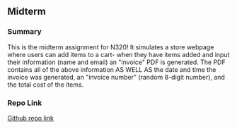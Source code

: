 ## Midterm

### Summary

This is the midterm assignment for N320! It simulates a store webpage where users can add items to a cart- when they have items added and input their information (name and email) an "invoice" PDF is generated. The PDF contains all of the above information AS WELL AS the date and time the invoice was generated, an "invoice number" (random 8-digit number), and the total cost of the items.

### Repo Link

[Github repo link](https://github.com/braynwash/N320/tree/main/midterm)
